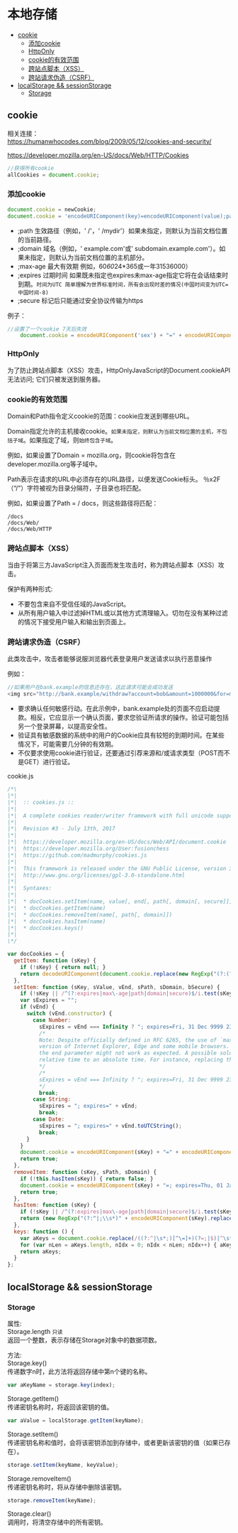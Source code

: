 # 本地存储

* [cookie](#cookie)
    * [添加cookie](#cookie-1)
    * [HttpOnly](#cookie-2)
    * [cookie的有效范围](#cookie-3)
    * [跨站点脚本（XSS）](#cookie-4)
    * [跨站请求伪造（CSRF）](#cookie-5)
* [localStorage && sessionStorage](#storage)
    * [Storage](#storage-1)

<h2 id="cookie">cookie</h2>

相关连接：  
https://humanwhocodes.com/blog/2009/05/12/cookies-and-security/  

https://developer.mozilla.org/en-US/docs/Web/HTTP/Cookies

```js
//获得所有cookie
allCookies = document.cookie;
```

<h3 id="cookie-1">添加cookie</h3>

```js
document.cookie = newCookie;
document.cookie = 'encodeURIComponent(key)=encodeURIComponent(value);path=path;domain=domain;max-age=max-age-in-seconds;expires=date-in-GMTString-format;secure'
```
* ;path  生效路径（例如，' /'，' /mydir'）如果未指定，则默认为当前文档位置的当前路径。
* ;domain 域名（例如，' example.com'或' subdomain.example.com'）。如果未指定，则默认为当前文档位置的主机部分。
* ;max-age 最大有效期 例如，60*60*24*365或一年31536000）
* ;expires 过期时间 如果既未指定也expires未max-age指定它将在会话结束时到期。`时间为UTC 简单理解为世界标准时间，所有会出现时差的情况(中国时间变为UTC=中国时间-8)`
* ;secure 标记后只能通过安全协议传输为https

例子：
```js
//设置了一个cookie 7天后失效
    document.cookie = encodeURIComponent('sex') + "=" + encodeURIComponent('男')+';path=/'+';domain=localhost'+';expires='+new Date(7*24*3600*1000+(+new Date())).toUTCString();
```

<h3 id="cookie-2">HttpOnly</h3>
为了防止跨站点脚本（XSS）攻击，HttpOnlyJavaScript的Document.cookieAPI 无法访问; 它们只被发送到服务器。


<h3 id="cookie-3">cookie的有效范围</h3>

Domain和Path指令定义cookie的范围：cookie应发送到哪些URL。

Domain指定允许的主机接收cookie。`如果未指定，则默认为当前文档位置的主机，不包括子域`。如果指定了域，则`始终包含子域`。

例如，如果设置了Domain = mozilla.org，则cookie将包含在developer.mozilla.org等子域中。

Path表示在请求的URL中必须存在的URL路径，以便发送Cookie标头。 ％x2F（“/”）字符被视为目录分隔符，子目录也将匹配。

例如，如果设置了Path = / docs，则这些路径将匹配： 

```
/docs  
/docs/Web/  
/docs/Web/HTTP  
```

<h3 id="cookie-4">跨站点脚本（XSS）</h3>
当由于将第三方JavaScript注入页面而发生攻击时，称为跨站点脚本（XSS）攻击。

保护有两种形式:
* 不要包含来自不受信任域的JavaScript。
* 从所有用户输入中过滤掉HTML或以其他方式清理输入。切勿在没有某种过滤的情况下接受用户输入和输出到页面上。

<h3 id="cookie-5">跨站请求伪造（CSRF）</h3>
此类攻击中，攻击者能够说服浏览器代表登录用户发送请求以执行恶意操作



例如：

```js
//如果用户在bank.example的信息还存在，这此请求可能会成功发送
<img src="http://bank.example/withdraw?account=bob&amount=1000000&for=mallory">

```

* 要求确认任何敏感行动。在此示例中，bank.example处的页面不应启动提款。相反，它应显示一个确认页面，要求您验证所请求的操作。验证可能包括另一个登录屏幕，以提高安全性。
* 验证具有敏感数据的系统中的用户的Cookie应具有较短的到期时间。在某些情况下，可能需要几分钟的有效期。
* 不仅要求使用cookie进行验证，还要通过引荐来源和/或请求类型（POST而不是GET）进行验证。



cookie.js

```js
/*\
|*|
|*|  :: cookies.js ::
|*|
|*|  A complete cookies reader/writer framework with full unicode support.
|*|
|*|  Revision #3 - July 13th, 2017
|*|
|*|  https://developer.mozilla.org/en-US/docs/Web/API/document.cookie
|*|  https://developer.mozilla.org/User:fusionchess
|*|  https://github.com/madmurphy/cookies.js
|*|
|*|  This framework is released under the GNU Public License, version 3 or later.
|*|  http://www.gnu.org/licenses/gpl-3.0-standalone.html
|*|
|*|  Syntaxes:
|*|
|*|  * docCookies.setItem(name, value[, end[, path[, domain[, secure]]]])
|*|  * docCookies.getItem(name)
|*|  * docCookies.removeItem(name[, path[, domain]])
|*|  * docCookies.hasItem(name)
|*|  * docCookies.keys()
|*|
\*/

var docCookies = {
  getItem: function (sKey) {
    if (!sKey) { return null; }
    return decodeURIComponent(document.cookie.replace(new RegExp("(?:(?:^|.*;)\\s*" + encodeURIComponent(sKey).replace(/[\-\.\+\*]/g, "\\$&") + "\\s*\\=\\s*([^;]*).*$)|^.*$"), "$1")) || null;
  },
  setItem: function (sKey, sValue, vEnd, sPath, sDomain, bSecure) {
    if (!sKey || /^(?:expires|max\-age|path|domain|secure)$/i.test(sKey)) { return false; }
    var sExpires = "";
    if (vEnd) {
      switch (vEnd.constructor) {
        case Number:
          sExpires = vEnd === Infinity ? "; expires=Fri, 31 Dec 9999 23:59:59 GMT" : "; max-age=" + vEnd;
          /*
          Note: Despite officially defined in RFC 6265, the use of `max-age` is not compatible with any
          version of Internet Explorer, Edge and some mobile browsers. Therefore passing a number to
          the end parameter might not work as expected. A possible solution might be to convert the the
          relative time to an absolute time. For instance, replacing the previous line with:
          */
          /*
          sExpires = vEnd === Infinity ? "; expires=Fri, 31 Dec 9999 23:59:59 GMT" : "; expires=" + (new Date(vEnd * 1e3 + Date.now())).toUTCString();
          */
          break;
        case String:
          sExpires = "; expires=" + vEnd;
          break;
        case Date:
          sExpires = "; expires=" + vEnd.toUTCString();
          break;
      }
    }
    document.cookie = encodeURIComponent(sKey) + "=" + encodeURIComponent(sValue) + sExpires + (sDomain ? "; domain=" + sDomain : "") + (sPath ? "; path=" + sPath : "") + (bSecure ? "; secure" : "");
    return true;
  },
  removeItem: function (sKey, sPath, sDomain) {
    if (!this.hasItem(sKey)) { return false; }
    document.cookie = encodeURIComponent(sKey) + "=; expires=Thu, 01 Jan 1970 00:00:00 GMT" + (sDomain ? "; domain=" + sDomain : "") + (sPath ? "; path=" + sPath : "");
    return true;
  },
  hasItem: function (sKey) {
    if (!sKey || /^(?:expires|max\-age|path|domain|secure)$/i.test(sKey)) { return false; }
    return (new RegExp("(?:^|;\\s*)" + encodeURIComponent(sKey).replace(/[\-\.\+\*]/g, "\\$&") + "\\s*\\=")).test(document.cookie);
  },
  keys: function () {
    var aKeys = document.cookie.replace(/((?:^|\s*;)[^\=]+)(?=;|$)|^\s*|\s*(?:\=[^;]*)?(?:\1|$)/g, "").split(/\s*(?:\=[^;]*)?;\s*/);
    for (var nLen = aKeys.length, nIdx = 0; nIdx < nLen; nIdx++) { aKeys[nIdx] = decodeURIComponent(aKeys[nIdx]); }
    return aKeys;
  }
};
```

<h2 id="storage">localStorage && sessionStorage</h2>

<h3 id="storage-1">Storage</h3>

属性:  
Storage.length `只读`  
返回一个整数，表示存储在Storage对象中的数据项数。

方法:  
Storage.key()  
传递数字n时，此方法将返回存储中第n个键的名称。

```js
var aKeyName = storage.key(index);
```

Storage.getItem()  
传递密钥名称时，将返回该密钥的值。


```js
var aValue = localStorage.getItem(keyName);
```

Storage.setItem()  
传递密钥名称和值时，会将该密钥添加到存储中，或者更新该密钥的值（如果已存在）。

```js
storage.setItem(keyName, keyValue);
```

Storage.removeItem()  
传递密钥名称时，将从存储中删除该密钥。

```js
storage.removeItem(keyName);
```

Storage.clear()  
调用时，将清空存储中的所有密钥。
